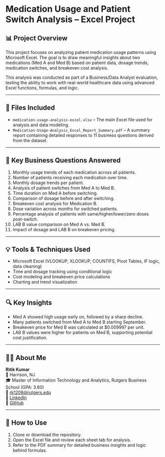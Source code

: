 # Medication Usage and Patient Switch Analysis – Excel Project

## 📊 Project Overview

This project focuses on analyzing patient medication usage patterns using Microsoft Excel. The goal is to draw meaningful insights about two medications (Med A and Med B) based on patient data, dosage trends, medication switches, and breakeven cost analysis.

This analysis was conducted as part of a Business/Data Analyst evaluation, testing the ability to work with real-world healthcare data using advanced Excel functions, formulas, and logic.

---

## 📁 Files Included

- `medication-usage-analysis-excel.xlsx` – The main Excel file used for analysis and data modeling.
- `Medication-Usage-Analysis_Excel_Report_Summary.pdf` – A summary report containing detailed responses to 11 business questions derived from the dataset.

---

## 🧠 Key Business Questions Answered

1. Monthly usage trends of each medication across all patients.
2. Number of patients receiving each medication over time.
3. Monthly dosage trends per patient.
4. Analysis of patient switches from Med A to Med B.
5. Time duration on Med A before switching.
6. Comparison of dosage before and after switching.
7. Breakeven cost analysis for Medication B.
8. Dose variation across months for switched patients.
9. Percentage analysis of patients with same/higher/lower/zero doses post-switch.
10. LAB B value comparison on Med A vs. Med B.
11. Impact of dosage and LAB B on breakeven pricing.

---

## 💡 Tools & Techniques Used

- Microsoft Excel (VLOOKUP, XLOOKUP, COUNTIFS, Pivot Tables, IF logic, data cleaning)
- Time and dosage tracking using conditional logic
- Cost modeling and breakeven price calculations
- Charting and trend visualization

---

## 🔍 Key Insights

- Med A showed high usage early on, followed by a sharp decline.
- Many patients switched from Med A to Med B starting September.
- Breakeven price for Med B was calculated at $0.009997 per unit.
- LAB B values were higher for patients on Med B, supporting potential cost justification.

---

## 👨‍💻 About Me

**Ritik Kumar**  
📍 Harrison, NJ  
🎓 Master of Information Technology and Analytics, Rutgers Business School (GPA: 3.60)  
📧 rk1208@rutgers.edu  
🔗 [LinkedIn](https://www.linkedin.com/in/ritik-kumar-b9999b221)  
🔗 [GitHub](https://github.com/kumarritik24)

---

## 📌 How to Use

1. Clone or download the repository.
2. Open the Excel file and review each sheet tab for analysis.
3. Refer to the PDF summary for detailed business insights and logic behind formulas.
